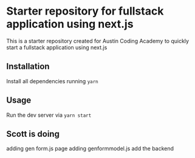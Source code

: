 # Starter repository for fullstack application using next.js

This is a starter repository created for Austin Coding Academy to quickly
start a fullstack application using next.js

## Installation

Install all dependencies running `yarn`

## Usage

Run the dev server via `yarn start`


## Scott is doing

adding gen form.js page
adding genformmodel.js
add the backend
